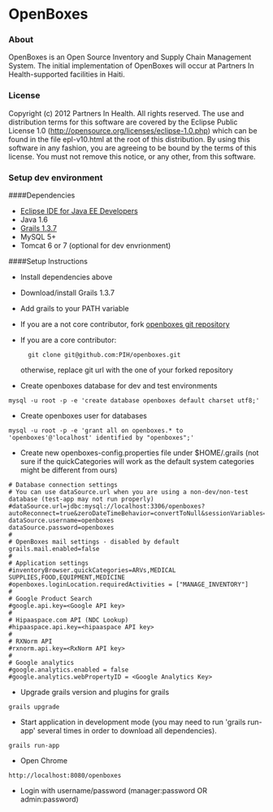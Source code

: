 OpenBoxes
=========

### About

OpenBoxes is an Open Source Inventory and Supply Chain Management System. The initial implementation of OpenBoxes will occur at Partners In Health-supported facilities in Haiti.

### License

Copyright (c) 2012 Partners In Health.  All rights reserved.
The use and distribution terms for this software are covered by the
Eclipse Public License 1.0 (http://opensource.org/licenses/eclipse-1.0.php)
which can be found in the file epl-v10.html at the root of this distribution.
By using this software in any fashion, you are agreeing to be bound by
the terms of this license.
You must not remove this notice, or any other, from this software.

### Setup dev environment

####Dependencies

* [Eclipse IDE for Java EE Developers](http://www.eclipse.org/downloads)
* Java 1.6
* [Grails 1.3.7](http://grails.org/download/archive/Grails)
* MySQL 5+
* Tomcat 6 or 7 (optional for dev envrionment)
 

####Setup Instructions

* Install dependencies above
* Download/install Grails 1.3.7
* Add grails to your PATH variable
* If you are a not core contributor, fork [openboxes git repository](https://github.com/PIH/openboxes)
* If you are a core contributor:

        git clone git@github.com:PIH/openboxes.git      
  otherwise, replace git url with the one of your forked repository
* Create openboxes database for dev and test environments
```
mysql -u root -p -e 'create database openboxes default charset utf8;'
```
* Create openboxes user for databases
```
mysql -u root -p -e 'grant all on openboxes.* to 'openboxes'@'localhost' identified by "openboxes";'
```
* Create new openboxes-config.properties file under $HOME/.grails (not sure if the quickCategories will work as the default system categories might be different from ours)
```
# Database connection settings
# You can use dataSource.url when you are using a non-dev/non-test database (test-app may not run properly)
#dataSource.url=jdbc:mysql://localhost:3306/openboxes?autoReconnect=true&zeroDateTimeBehavior=convertToNull&sessionVariables=storage_engine=InnoDB
dataSource.username=openboxes
dataSource.password=openboxes
#
# OpenBoxes mail settings - disabled by default
grails.mail.enabled=false
#
# Application settings
#inventoryBrowser.quickCategories=ARVs,MEDICAL SUPPLIES,FOOD,EQUIPMENT,MEDICINE
#openboxes.loginLocation.requiredActivities = ["MANAGE_INVENTORY"]
#
# Google Product Search
#google.api.key=<Google API key>
#
# Hipaaspace.com API (NDC Lookup)
#hipaaspace.api.key=<hipaaspace API key>
#
# RXNorm API
#rxnorm.api.key=<RxNorm API key>
#
# Google analytics
#google.analytics.enabled = false
#google.analytics.webPropertyID = <Google Analytics Key>
```

* Upgrade grails version and plugins for grails
```    
grails upgrade
```

* Start application in development mode (you may need to run 'grails run-app' several times in order to download all dependencies).
```
grails run-app
```
* Open Chrome 
```
http://localhost:8080/openboxes
```
* Login with username/password (manager:password OR admin:password)
